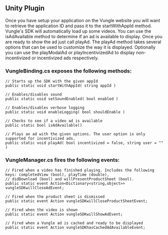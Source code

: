 ## Unity Plugin

Once you have setup your application on the Vungle website you will want to retrieve the application ID and pass it to the startWithAppId method. Vungle's SDK will automatically load up some videos. You can use the isAdAvailable method to determine if an ad is available to display. Once you are ready to show the ad just call playAd. The playAd method takes several options that can be used to customize the way it is displayed. Optionally you can use the playModalAd or playIncentivizedAd to display non-incentivized or incentivized ads respectively.


### VungleBinding.cs exposes the following methods:
```
// Starts up the SDK with the given appId
public static void startWithAppId( string appId )

// Enables/disables sound
public static void setSoundEnabled( bool enabled )

// Enables/disables verbose logging
public static void enableLogging( bool shouldEnable )

// Checks to see if a video ad is available
public static bool isAdAvailable()

// Plays an ad with the given options. The user option is only supported for incentivized ads.
public static void playAd( bool incentivized = false, string user = "" )
```

### VungleManager.cs fires the following events:
```
// Fired when a video has finished playing. Includes the following keys: completedView (bool), playTime (double),
// didDownload (bool) and willPresentProductSheet (bool).
public static event Action<Dictionary<string,object>> vungleSDKwillCloseAdEvent;

// Fired when the product sheet is dismissed
public static event Action vungleSDKwillCloseProductSheetEvent;

// Fired when the video is shown
public static event Action vungleSDKwillShowAdEvent;

// Fired when a Vungle ad is cached and ready to be displayed
public static event Action vungleSDKhasCachedAdAvailableEvent;
```
